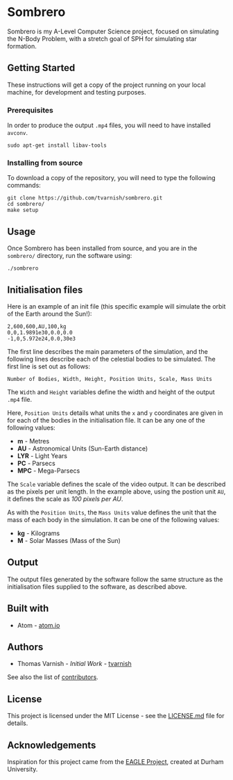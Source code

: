 # Sombrero
Sombrero is my A-Level Computer Science project, focused on simulating the N-Body Problem, with a stretch goal of SPH for simulating star formation.

## Getting Started
These instructions will get a copy of the project running on your local machine, for development and testing purposes.

### Prerequisites
In order to produce the output `.mp4` files, you will need to have installed `avconv`.

```
sudo apt-get install libav-tools
```

### Installing from source
To download a copy of the repository, you will need to type the following commands:

```
git clone https://github.com/tvarnish/sombrero.git
cd sombrero/
make setup
```

## Usage
Once Sombrero has been installed from source, and you are in the `sombrero/` directory, run the software using:

```
./sombrero
```

## Initialisation files
Here is an example of an init file (this specific example will simulate the orbit of the Earth around the Sun!):

```
2,600,600,AU,100,kg
0,0,1.9891e30,0.0,0.0
-1,0,5.972e24,0.0,30e3
```

The first line describes the main parameters of the simulation, and the following lines describe each of the celestial bodies to be simulated. The first line is set out as follows:

```
Number of Bodies, Width, Height, Position Units, Scale, Mass Units
```

The `Width` and `Height` variables define the width and height of the output `.mp4` file.

Here, `Position Units` details what units the `x` and `y` coordinates are given in for each of the bodies in the initialisation file. It can be any one of the following values:

* **m** - Metres
* **AU** - Astronomical Units (Sun-Earth distance)
* **LYR** - Light Years
* **PC** - Parsecs
* **MPC** - Mega-Parsecs

The `Scale` variable defines the scale of the video output. It can be described as the pixels per unit length. In the example above, using the postion unit `AU`, it defines the scale as *100 pixels per AU*.

As with the `Position Units`, the `Mass Units` value defines the unit that the mass of each body in the simulation. It can be one of the following values:

* **kg** - Kilograms
* **M** - Solar Masses (Mass of the Sun)

## Output
The output files generated by the software follow the same structure as the initialisation files supplied to the software, as described above.

## Built with
* Atom - [atom.io](https://atom.io/)

## Authors
* Thomas Varnish - *Initial Work* - [tvarnish](https://github.com/tvarnish/)

See also the list of [contributors](https://github.com/tvarnish/sombrero/contributors).

## License
This project is licensed under the MIT License - see the [LICENSE.md](https://github.com/tvarnish/LICENSE.md) file for details.

## Acknowledgements
Inspiration for this project came from the [EAGLE Project](http://icc.dur.ac.uk/Eagle/), created at Durham University.
